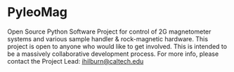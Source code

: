 # PyleoMag
Open Source Python Software Project for control of 2G magnetometer systems and various sample handler &amp; rock-magnetic hardware. This project is open to anyone who would like to get involved.  This is intended to be a massively collaborative development process. For more info, please contact the Project Lead: ihilburn@caltech.edu

